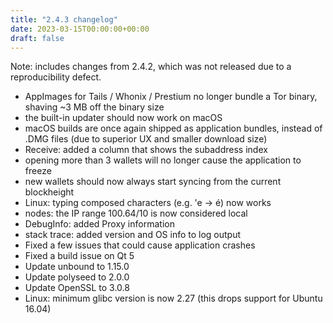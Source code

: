 ```yaml
---
title: "2.4.3 changelog"
date: 2023-03-15T00:00:00+00:00
draft: false
---
```


Note: includes changes from 2.4.2, which was not released due to a reproducibility defect.

- AppImages for Tails / Whonix / Prestium no longer bundle a Tor binary, shaving ~3 MB off the binary size 
- the built-in updater should now work on macOS
- macOS builds are once again shipped as application bundles, instead of .DMG files (due to superior UX and smaller download size)
- Receive: added a column that shows the subaddress index
- opening more than 3 wallets will no longer cause the application to freeze
- new wallets should now always start syncing from the current blockheight
- Linux: typing composed characters (e.g. 'e -> é) now works
- nodes: the IP range 100.64/10 is now considered local
- DebugInfo: added Proxy information
- stack trace: added version and OS info to log output
- Fixed a few issues that could cause application crashes
- Fixed a build issue on Qt 5
- Update unbound to 1.15.0
- Update polyseed to 2.0.0
- Update OpenSSL to 3.0.8
- Linux: minimum glibc version is now 2.27 (this drops support for Ubuntu 16.04)
